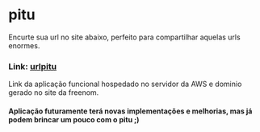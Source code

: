 # pitu
Encurte sua url no site abaixo, perfeito para compartilhar aquelas urls enormes.

### Link: [urlpitu](http://www.urlpitu.ml/)
Link da aplicação funcional hospedado no servidor da AWS e dominio gerado no site da freenom.
#### Aplicação futuramente terá novas implementações e melhorias, mas já podem brincar um pouco com o pitu ;)
